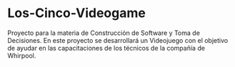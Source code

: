 # Los-Cinco-Videogame
Proyecto para la materia de Construcción de Software y Toma de Decisiones. En este proyecto se desarrollará un Videojuego con el objetivo de ayudar en las capacitaciones de los técnicos de la compañía de Whirpool.
